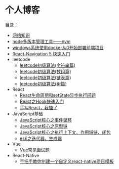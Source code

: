 # 个人博客
目录：

- [网络知识](https://github.com/wcly/blog/blob/master/%E7%BD%91%E7%BB%9C%E7%9F%A5%E8%AF%86/%E7%BD%91%E7%BB%9C%E7%9F%A5%E8%AF%86.md)
- [node多版本管理工具——nvm](https://github.com/wcly/blog/blob/master/%E5%B7%A5%E5%85%B7/node%E5%A4%9A%E7%89%88%E6%9C%AC%E7%AE%A1%E7%90%86%E5%B7%A5%E5%85%B7%E2%80%94%E2%80%94nvm.md)
- [windows系统使用docker从0开始部署前端项目](https://github.com/wcly/blog/blob/master/windows%E7%B3%BB%E7%BB%9F%E4%BD%BF%E7%94%A8docker%E4%BB%8E0%E5%BC%80%E5%A7%8B%E9%83%A8%E7%BD%B2%E5%89%8D%E7%AB%AF%E9%A1%B9%E7%9B%AE/windows%E7%B3%BB%E7%BB%9F%E4%BD%BF%E7%94%A8docker%E4%BB%8E0%E5%BC%80%E5%A7%8B%E9%83%A8%E7%BD%B2%E5%89%8D%E7%AB%AF%E9%A1%B9%E7%9B%AE.md)
- [React-Navigation 5 快速入门](https://github.com/wcly/blog/blob/master/React-Navigation%205%20%E5%BF%AB%E9%80%9F%E5%85%A5%E9%97%A8/React-Navigation%205%20%E5%BF%AB%E9%80%9F%E5%85%A5%E9%97%A8.md)
- leetcode
    - [leetcode初级算法(字符串篇)](https://github.com/wcly/blog/blob/master/leetcode/leetcode%E5%88%9D%E7%BA%A7%E7%AE%97%E6%B3%95(%E5%AD%97%E7%AC%A6%E4%B8%B2%E7%AF%87).md)
    - [leetcode初级算法(数组篇)](https://github.com/wcly/blog/blob/master/leetcode/leetcode%E5%88%9D%E7%BA%A7%E7%AE%97%E6%B3%95(%E6%95%B0%E7%BB%84%E7%AF%87).md)
    - [leetcode初级算法(链表篇)](https://github.com/wcly/blog/blob/master/leetcode/leetcode%E5%88%9D%E7%BA%A7%E7%AE%97%E6%B3%95(%E9%93%BE%E8%A1%A8%E7%AF%87).md)
    - [leetcode初级算法(树篇)](https://github.com/wcly/blog/blob/master/leetcode/leetcode%E5%88%9D%E7%BA%A7%E7%AE%97%E6%B3%95(%E6%A0%91%E7%AF%87).md)
- React
    - [React生命周期和setState异步执行问题](https://github.com/wcly/blog/blob/master/React/React%E7%94%9F%E5%91%BD%E5%91%A8%E6%9C%9F%E5%92%8CsetState%E5%BC%82%E6%AD%A5%E6%89%A7%E8%A1%8C%E9%97%AE%E9%A2%98/React%E7%94%9F%E5%91%BD%E5%91%A8%E6%9C%9F%E5%92%8CsetState%E5%BC%82%E6%AD%A5%E6%89%A7%E8%A1%8C%E9%97%AE%E9%A2%98.md)
    - [React之Hook快速入门](https://github.com/wcly/blog/blob/master/React/React%E4%B9%8BHook%E5%BF%AB%E9%80%9F%E5%85%A5%E9%97%A8/React%E4%B9%8BHook%E5%BF%AB%E9%80%9F%E5%85%A5%E9%97%A8.md)
    - [手写React，我悟了](https://github.com/wcly/blog/blob/master/React/%E6%89%8B%E5%86%99React%EF%BC%8C%E6%88%91%E6%82%9F%E4%BA%86/%E6%89%8B%E5%86%99React%EF%BC%8C%E6%88%91%E6%82%9F%E4%BA%86.md)
- JavaScript基础
    - [JavaScript核心之事件循环](https://github.com/wcly/blog/blob/master/JavaScript%E5%9F%BA%E7%A1%80/JavaScript%E6%A0%B8%E5%BF%83%E4%B9%8B%E4%BA%8B%E4%BB%B6%E5%BE%AA%E7%8E%AF.md)
    - [JavaScript核心之原型链](https://github.com/wcly/blog/blob/master/JavaScript%E5%9F%BA%E7%A1%80/JavaScript%E6%A0%B8%E5%BF%83%E4%B9%8B%E5%8E%9F%E5%9E%8B%E9%93%BE.md)
    - [JavaScript核心之执行上下文、作用域链、闭包](https://github.com/wcly/blog/blob/master/JavaScript%E5%9F%BA%E7%A1%80/JavaScript%E6%A0%B8%E5%BF%83%E4%B9%8B%E6%89%A7%E8%A1%8C%E4%B8%8A%E4%B8%8B%E6%96%87%E3%80%81%E4%BD%9C%E7%94%A8%E5%9F%9F%E9%93%BE%E3%80%81%E9%97%AD%E5%8C%85.md)
    - [es6之迭代器、生成器](https://github.com/wcly/blog/blob/master/JavaScript%E5%9F%BA%E7%A1%80/es6%E4%B9%8B%E8%BF%AD%E4%BB%A3%E5%99%A8%E3%80%81%E7%94%9F%E6%88%90%E5%99%A8.md)
- Vue
    - [Vue常见面试题](https://github.com/wcly/blog/blob/master/Vue/Vue%E5%B8%B8%E8%A7%81%E9%9D%A2%E8%AF%95%E9%A2%98/Vue%E5%B8%B8%E8%A7%81%E9%9D%A2%E8%AF%95%E9%A2%98.md)
- React-Native
    - [手把手教你创建一个自定义react-native项目模板](https://github.com/wcly/blog/blob/master/react-native/%E6%89%8B%E6%8A%8A%E6%89%8B%E6%95%99%E4%BD%A0%E5%88%9B%E5%BB%BA%E4%B8%80%E4%B8%AA%E8%87%AA%E5%AE%9A%E4%B9%89react-native%E9%A1%B9%E7%9B%AE%E6%A8%A1%E6%9D%BF/%E6%89%8B%E6%8A%8A%E6%89%8B%E6%95%99%E4%BD%A0%E5%88%9B%E5%BB%BA%E4%B8%80%E4%B8%AA%E8%87%AA%E5%AE%9A%E4%B9%89react-native%E9%A1%B9%E7%9B%AE%E6%A8%A1%E6%9D%BF.md)
